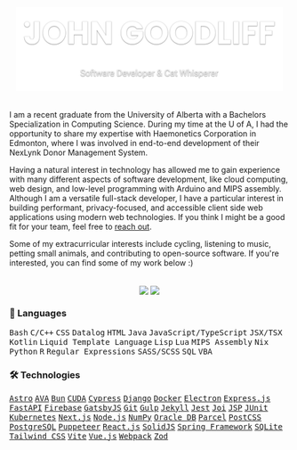 <!-- Project Header -->
<div align="center">
	<a href="https://johng.io" title="John's Portfolio">
	<picture>
		<source media="(prefers-reduced-motion)" srcset="logo-static.svg" />
		<img class="projectLogo" src="logo-animated.svg" alt="Project logo" title="Project logo" width="480" height="150">
	</picture>
	</a>
	<br><br>
	<div class="projectDesc" align="left">
		<p>
			I am a recent graduate from the University of Alberta with a Bachelors Specialization in Computing Science. During my time at the U of A, I had the opportunity to share my expertise with Haemonetics Corporation in Edmonton, where I was involved in end-to-end development of their NexLynk Donor Management System.
		<p/>
		<p>
			Having a natural interest in technology has allowed me to gain experience with many different aspects of software development, like cloud computing, web design, and low-level programming with Arduino and MIPS assembly. Although I am a versatile full-stack developer, I have a particular interest in building performant, privacy-focused, and accessible client side web applications using modern web technologies. If you think I might be a good fit for your team, feel free to <a href="https://johng.io/contact" title="Contact me">reach out</a>.
		<p/>
		<p>
			Some of my extracurricular interests include cycling, listening to music, petting small animals, and contributing to open-source software. If you're interested, you can find some of my work below :)
		<p/>
	</div>
	<br/>
	<a title="Github Stats">
		<picture>
			<source media="(prefers-color-scheme: light)" srcset="https://github-readme-stats.johng.io/api?username=jerboa88&custom_title=Github%20Stats&count_private=true&include_all_commits=true&show_icons=true&hide_border=true&bg_color=0000&text_color=000&title_color=0F766E&icon_color=0F766E" />
			<img align="center" src="https://github-readme-stats.johng.io/api?username=jerboa88&custom_title=Github%20Stats&count_private=true&include_all_commits=true&show_icons=true&hide_border=true&bg_color=0000&text_color=FFF&title_color=2bd4be&icon_color=2bd4be" />
		</picture>
	</a>
	<a title="Most Used Languages">
		<picture>
			<source media="(prefers-color-scheme: light)" srcset="https://github-readme-stats.johng.io/api/top-langs?username=jerboa88&layout=compact&langs_count=8&hide_border=true&bg_color=0000&text_color=000&title_color=0F766E&icon_color=0F766E" />
			<img align="center" src="https://github-readme-stats.johng.io/api/top-langs?username=jerboa88&layout=compact&langs_count=8&hide_border=true&bg_color=0000&text_color=FFF&title_color=2bd4be&icon_color=2bd4be" />
		</picture>
	</a>
</div>

### 💬 Languages
<kbd>Bash</kbd>
<kbd>C/C++</kbd>
<kbd>CSS</kbd>
<kbd>Datalog</kbd>
<kbd>HTML</kbd>
<kbd>Java</kbd>
<kbd>JavaScript/TypeScript</kbd>
<kbd>JSX/TSX</kbd>
<kbd>Kotlin</kbd>
<kbd>Liquid Template Language</kbd>
<kbd>Lisp</kbd>
<kbd>Lua</kbd>
<kbd>MIPS Assembly</kbd>
<kbd>Nix</kbd>
<kbd>Python</kbd>
<kbd>R</kbd>
<kbd>Regular Expressions</kbd>
<kbd>SASS/SCSS</kbd>
<kbd>SQL</kbd>
<kbd>VBA</kbd>

### 🛠️ Technologies
<a href="https://astro.build/" rel="external"><kbd>Astro</kbd></a>
<a href="https://avajs.dev/" rel="external"><kbd>AVA</kbd></a>
<a href="https://bun.sh/" rel="external"><kbd>Bun</kbd></a>
<a href="https://developer.nvidia.com/cuda-zone" rel="external"><kbd>CUDA</kbd></a>
<a href="https://www.cypress.io/" rel="external"><kbd>Cypress</kbd></a>
<a href="https://www.djangoproject.com/" rel="external"><kbd>Django</kbd></a>
<a href="https://www.docker.com/" rel="external"><kbd>Docker</kbd></a>
<a href="https://www.electronjs.org/" rel="external"><kbd>Electron</kbd></a>
<a href="https://expressjs.com/" rel="external"><kbd>Express.js</kbd></a>
<a href="https://fastapi.tiangolo.com/" rel="external"><kbd>FastAPI</kbd></a>
<a href="https://firebase.google.com/" rel="external"><kbd>Firebase</kbd></a>
<a href="https://www.gatsbyjs.com/" rel="external"><kbd>GatsbyJS</kbd></a>
<a href="https://git-scm.com/" rel="external"><kbd>Git</kbd></a>
<a href="https://gulpjs.com/" rel="external"><kbd>Gulp</kbd></a>
<a href="https://jekyllrb.com/" rel="external"><kbd>Jekyll</kbd></a>
<a href="https://jestjs.io/" rel="external"><kbd>Jest</kbd></a>
<a href="https://joi.dev/" rel="external"><kbd>Joi</kbd></a>
<a href="https://www.oracle.com/java/technologies/jspt.html" rel="external"><kbd>JSP</kbd></a>
<a href="https://junit.org/" rel="external"><kbd>JUnit</kbd></a>
<a href="https://kubernetes.io/" rel="external"><kbd>Kubernetes</kbd></a>
<a href="https://nextjs.org/" rel="external"><kbd>Next.js</kbd></a>
<a href="https://nodejs.org/" rel="external"><kbd>Node.js</kbd></a>
<a href="https://numpy.org/" rel="external"><kbd>NumPy</kbd></a>
<a href="https://www.oracle.com/database/" rel="external"><kbd>Oracle DB</kbd></a>
<a href="https://parceljs.org/" rel="external"><kbd>Parcel</kbd></a>
<a href="https://postcss.org/" rel="external"><kbd>PostCSS</kbd></a>
<a href="https://www.postgresql.org/" rel="external"><kbd>PostgreSQL</kbd></a>
<a href="https://pptr.dev/" rel="external"><kbd>Puppeteer</kbd></a>
<a href="https://react.dev/" rel="external"><kbd>React.js</kbd></a>
<a href="https://www.solidjs.com/" rel="external"><kbd>SolidJS</kbd></a>
<a href="https://spring.io/projects/spring-framework" rel="external"><kbd>Spring Framework</kbd></a>
<a href="https://www.sqlite.org/" rel="external"><kbd>SQLite</kbd></a>
<a href="https://tailwindcss.com/" rel="external"><kbd>Tailwind CSS</kbd></a>
<a href="https://vitejs.dev/" rel="external"><kbd>Vite</kbd></a>
<a href="https://vuejs.org/" rel="external"><kbd>Vue.js</kbd></a>
<a href="https://webpack.js.org/" rel="external"><kbd>Webpack</kbd></a>
<a href="https://zod.dev/" rel="external"><kbd>Zod</kbd></a>
